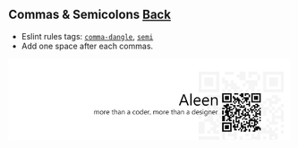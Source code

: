 ## Commas & Semicolons [**Back**](./../README.md)

- Eslint rules tags: [`comma-dangle`](http://eslint.org/docs/rules/comma-dangle.html), [`semi`](http://eslint.org/docs/rules/semi.html)
- Add one space after each commas.

<a href="http://aleen42.github.io/" target="_blank" ><img src="./../pic/tail.gif"></a>